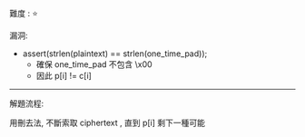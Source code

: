 難度 :  :star:
  
漏洞:

- assert(strlen(plaintext) == strlen(one_time_pad)); 
    * 確保 one_time_pad 不包含 \x00
    * 因此 p[i] != c[i]
       
           
---
  
解題流程:
    
用刪去法, 不斷索取 ciphertext , 直到 p[i] 剩下一種可能
 